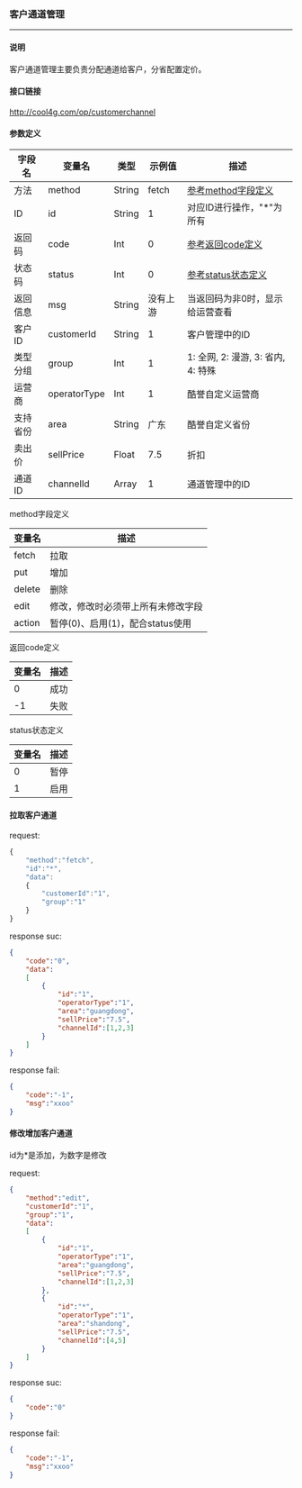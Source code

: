 ### 客户通道管理

***

#### 说明

客户通道管理主要负责分配通道给客户，分省配置定价。

#### 接口链接

http://cool4g.com/op/customerchannel

#### 参数定义

|  字段名  |  变量名  |  类型  |  示例值  |  描述  |
|---------|----------|-------|----------|-------|
|  方法	  |  method  | String | fetch   | [参考method字段定义](#jumpmethod) |
|  ID     |  id      | String | 1       | 对应ID进行操作，"*"为所有   |
|  返回码  | code    | Int    | 0       | [参考返回code定义](#jumpcode) |
|  状态码  | status  | Int    | 0       | [参考status状态定义](#jumpstatus) |
| 返回信息 | msg     | String | 没有上游 | 当返回码为非0时，显示给运营查看 |
| 客户ID | customerId | String | 1 | 客户管理中的ID |
| 类型分组 |  group  |  Int  | 1 | 1: 全网, 2: 漫游, 3: 省内, 4: 特殊 |
| 运营商 | operatorType |  Int  | 1 | 酷誉自定义运营商 |
| 支持省份 | area |  String  | 广东 | 酷誉自定义省份 |
| 卖出价  |  sellPrice  |  Float  | 7.5 | 折扣 |
| 通道ID |  channelId  |  Array  | 1 | 通道管理中的ID |

<span id="jumpmethod">method字段定义</span>

| 变量名	  | 描述                              |
| ------- | --------------------------------- |
| fetch	  | 拉取                              |
| put	    | 增加                              |
| delete	| 删除                              |
| edit	  | 修改，修改时必须带上所有未修改字段   |
| action	| 暂停(0)、启用(1)，配合status使用    |

<span id="jumpcode">返回code定义</span>

| 变量名	| 描述       |
| ----- | ---------- |
| 0	    | 成功       |
| -1	  | 失败       |

<span id="jumpstatus">status状态定义</span>

| 变量名	| 描述       |
| ----- | ---------- |
| 0	    | 暂停       |
| 1	    | 启用       |

#### 拉取客户通道

request:
```javascript
{
    "method":"fetch",
    "id":"*",
    "data":
    {
        "customerId":"1",
        "group":"1"
    }
}
```
response suc:
```json
{
    "code":"0",
    "data":
    [
        {
            "id":"1",
            "operatorType":"1",
            "area":"guangdong",
            "sellPrice":"7.5",
            "channelId":[1,2,3]
        }
    ]
}
```
response fail:
```json
{
    "code":"-1",
    "msg":"xxoo"
}
```

#### 修改增加客户通道

id为*是添加，为数字是修改

request:
```json
{
    "method":"edit",
    "customerId":"1",
    "group":"1",
    "data":
    [
        {
            "id":"1",
            "operatorType":"1",
            "area":"guangdong",
            "sellPrice":"7.5",
            "channelId":[1,2,3]
        },
        {
            "id":"*",
            "operatorType":"1",
            "area":"shandong",
            "sellPrice":"7.5",
            "channelId":[4,5]
        }
    ]
}
```
response suc:
```json
{
    "code":"0"
}
```
response fail:
```json
{
    "code":"-1",
    "msg":"xxoo"
}
```
